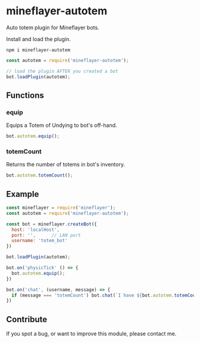 # mineflayer-autotem

Auto totem plugin for Mineflayer bots.

Install and load the plugin.

`npm i mineflayer-autotem`

```js
const autotem = require('mineflayer-autotem');

// load the plugin AFTER you created a bot
bot.loadPlugin(autotem);
```

## Functions

### equip

Equips a Totem of Undying to bot's off-hand.

```js
bot.autotem.equip();
```

### totemCount

Returns the number of totems in bot's inventory.

```js
bot.autotem.totemCount();
```

## Example

```js
const mineflayer = require('mineflayer');
const autotem = require('mineflayer-autotem');

const bot = mineflayer.createBot({
  host: 'localHost',
  port: '',      // LAN port
  username: 'totem_bot'
})

bot.loadPlugin(autotem);

bot.on('physicTick' () => {
  bot.autotem.equip();
})

bot.on('chat', (username, message) => {
  if (message === 'totemCount') bot.chat(`I have ${bot.autotem.totemCount()} totems`);
})
```

## Contribute

If you spot a bug, or want to improve this module, please contact me.
